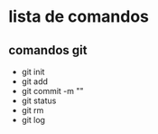 # lista de comandos

## comandos git

* git init
* git add
* git commit -m ""
* git status
* git rm
* git log
